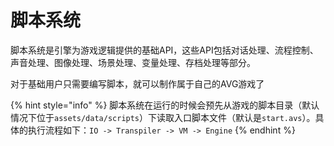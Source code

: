 # 脚本系统

脚本系统是引擎为游戏逻辑提供的基础API，这些API包括对话处理、流程控制、声音处理、图像处理、场景处理、变量处理、存档处理等部分。

对于基础用户只需要编写脚本，就可以制作属于自己的AVG游戏了

{% hint style="info" %}
脚本系统在运行的时候会预先从游戏的脚本目录（默认情况下位于`assets/data/scripts`）下读取入口脚本文件（默认是`start.avs`）。具体的执行流程如下：`IO -> Transpiler -> VM -> Engine`
{% endhint %}



